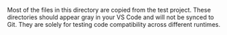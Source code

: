 Most of the files in this directory are copied from the test project. These directories should appear gray in your VS Code and will not be synced to Git. They are solely for testing code compatibility across different runtimes.